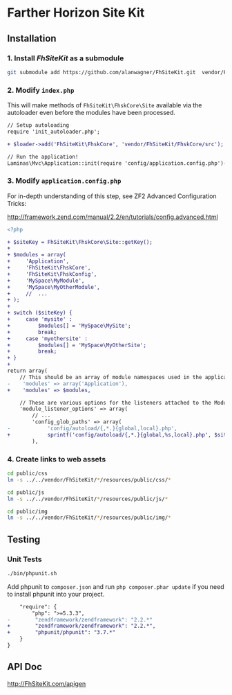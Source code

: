 Farther Horizon Site Kit
===

Installation
------------------------------

### 1.  Install *FhSiteKit* as a submodule
```bash
git submodule add https://github.com/alanwagner/FhSiteKit.git  vendor/FhSiteKit
```

### 2.  Modify `index.php`

This will make methods of `FhSiteKit\FhskCore\Site` available via the autoloader even before the modules have been processed.

```diff
// Setup autoloading
require 'init_autoloader.php';

+ $loader->add('FhSiteKit\FhskCore', 'vendor/FhSiteKit/FhskCore/src');

// Run the application!
Laminas\Mvc\Application::init(require 'config/application.config.php')->run();
```

### 3.  Modify `application.config.php`

For in-depth understanding of this step, see ZF2 Advanced Configuration Tricks:

http://framework.zend.com/manual/2.2/en/tutorials/config.advanced.html

```diff
<?php

+ $siteKey = FhSiteKit\FhskCore\Site::getKey();
+ 
+ $modules = array(
+     'Application',
+     'FhSiteKit\FhskCore',
+     'FhSiteKit\FhskConfig',
+     'MySpace\MyModule',
+     'MySpace\MyOtherModule',
+     //  ...
+ );
+ 
+ switch ($siteKey) {
+     case 'mysite' :
+         $modules[] = 'MySpace\MySite';
+         break;
+     case 'myothersite' :
+         $modules[] = 'MySpace\MyOtherSite';
+         break;
+ }
+ 
return array(
    // This should be an array of module namespaces used in the application.
-    'modules' => array('Application'),
+    'modules' => $modules,

    // These are various options for the listeners attached to the ModuleManager
    'module_listener_options' => array(
        // ...
        'config_glob_paths' => array(
-            'config/autoload/{,*.}{global,local}.php',
+            sprintf('config/autoload/{,*.}{global,%s,local}.php', $siteKey),
        ),
```

### 4.  Create links to web assets
```bash
cd public/css
ln -s ../../vendor/FhSiteKit/*/resources/public/css/*

cd public/js
ln -s ../../vendor/FhSiteKit/*/resources/public/js/*

cd public/img
ln -s ../../vendor/FhSiteKit/*/resources/public/img/*
```

Testing
-------------------------

### Unit Tests

```bash
./bin/phpunit.sh
```

Add phpunit to `composer.json` and run `php composer.phar update` if you need to install phpunit into your project.

```diff
    "require": {
        "php": ">=5.3.3",
-        "zendframework/zendframework": "2.2.*"
+        "zendframework/zendframework": "2.2.*",
+        "phpunit/phpunit": "3.7.*"
    }
}
```

API Doc
-------------------------

http://FhSiteKit.com/apigen
